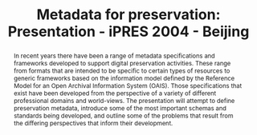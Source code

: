 ---
abstract: In recent years there have been a range of metadata specifications and frameworks
  developed to support digital preservation activities. These range from formats that
  are intended to be specific to certain types of resources to generic frameworks
  based on the information model defined by the Reference Model for an Open Archival
  Information System (OAIS). Those specifications that exist have been developed from
  the perspective of a variety of different professional domains and world-views.
  The presentation will attempt to define preservation metadata, introduce some of
  the most important schemas and standards being developed, and outline some of the
  problems that result from the differing perspectives that inform their development.
creators:
- Day, Michael
date: null
document_url: https://services.phaidra.univie.ac.at/api/object/o:294997/download
grand_parent: iPRES
institutions: []
keywords:
- beijing
landing_page_url: https://phaidra.univie.ac.at/o:294997
language: eng
layout: publication
license: CC BY-SA 3.0 AT
notes_url: null
parent: iPRES 2004
presentation_url: null
size: 107675
source_name: iPRES
title: 'Metadata for preservation: Presentation - iPRES 2004 - Beijing'
type: paper
year: 2004
---